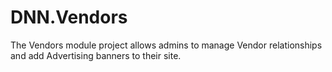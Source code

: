 # DNN.Vendors
The Vendors module project allows admins to manage Vendor relationships and add Advertising banners to their site.
